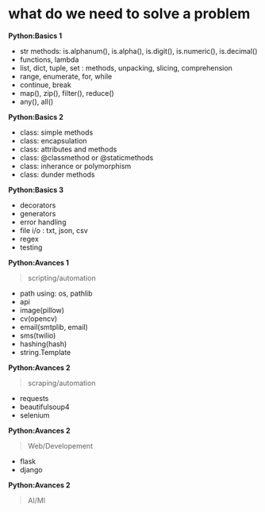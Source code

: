 # what do we need to solve a problem
**Python:Basics 1**

- str methods: is.alphanum(), is.alpha(), is.digit(), is.numeric(), is.decimal()
- functions, lambda
- list, dict, tuple, set : methods, unpacking, slicing, comprehension
- range, enumerate, for, while
- continue, break
- map(), zip(), filter(), reduce()
- any(), all()

**Python:Basics 2**

- class: simple methods
- class: encapsulation
- class: attributes and methods
- class: @classmethod or @staticmethods
- class: inherance or polymorphism
- class: dunder methods

**Python:Basics 3**

- decorators
- generators
- error handling
- file i/o : txt, json, csv
- regex
- testing


**Python:Avances 1**
> scripting/automation

- path using: os, pathlib
- api
- image(pillow)
- cv(opencv)
- email(smtplib, email)
- sms(twilio)
- hashing(hash)
- string.Template


**Python:Avances 2**
> scraping/automation

- requests
- beautifulsoup4
- selenium


**Python:Avances 2**
> Web/Developement

- flask
- django

**Python:Avances 2**
> AI/Ml

